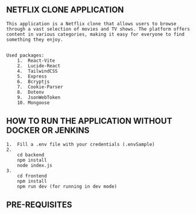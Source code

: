 ## NETFLIX CLONE APPLICATION

    This application is a Netflix clone that allows users to browse through a vast selection of movies and TV shows. The platform offers content in various categories, making it easy for everyone to find something they enjoy.


    Used packages:
        1.  React-Vite
        2.  Lucide-React
        4.  TailwindCSS
        5.  Express
        6.  Bcryptjs
        7.  Cookie-Parser
        8.  Dotenv
        9.  JsonWebToken
        10. Mongoose

      

## HOW TO RUN THE APPLICATION WITHOUT DOCKER OR JENKINS

    1.  Fill a .env file with your credentials (.envSample)
    2.  
        cd backend
        npm install
        node index.js
    3.
        cd frontend
        npm install
        npm run dev (for running in dev mode)


## PRE-REQUISITES
